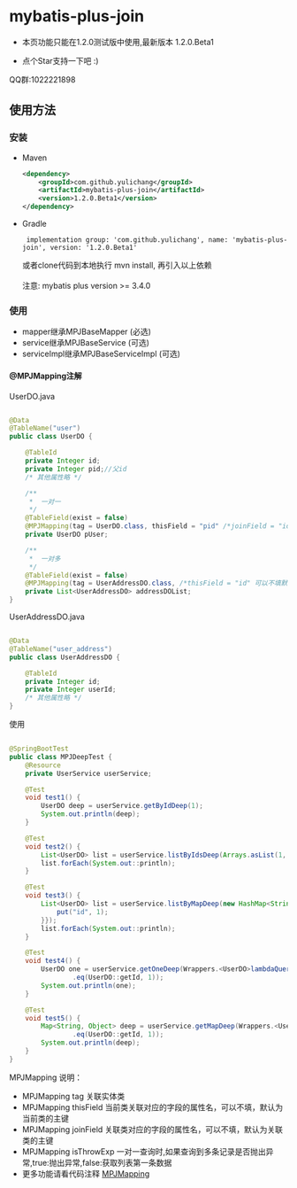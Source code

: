 # mybatis-plus-join

* 本页功能只能在1.2.0测试版中使用,最新版本 1.2.0.Beta1

* 点个Star支持一下吧 :)

QQ群:1022221898

## 使用方法

### 安装

- Maven
  ```xml
  <dependency>
      <groupId>com.github.yulichang</groupId>
      <artifactId>mybatis-plus-join</artifactId>
      <version>1.2.0.Beta1</version>
  </dependency>
  ```
- Gradle
  ```
   implementation group: 'com.github.yulichang', name: 'mybatis-plus-join', version: '1.2.0.Beta1'
  ```
  或者clone代码到本地执行 mvn install, 再引入以上依赖  
  <br>
  注意: mybatis plus version >= 3.4.0
  <br>

### 使用

* mapper继承MPJBaseMapper (必选)
* service继承MPJBaseService (可选)
* serviceImpl继承MPJBaseServiceImpl (可选)

#### @MPJMapping注解

UserDO.java

```java

@Data
@TableName("user")
public class UserDO {

    @TableId
    private Integer id;
    private Integer pid;//父id
    /* 其他属性略 */

    /**
     *  一对一
     */
    @TableField(exist = false)
    @MPJMapping(tag = UserDO.class, thisField = "pid" /*joinField = "id" 可以不填默认获取主键*/)
    private UserDO pUser;

    /**
     *  一对多
     */
    @TableField(exist = false)
    @MPJMapping(tag = UserAddressDO.class, /*thisField = "id" 可以不填默认获取主键*/ joinField = "userId")
    private List<UserAddressDO> addressDOList;
}
```

UserAddressDO.java

```java

@Data
@TableName("user_address")
public class UserAddressDO {

    @TableId
    private Integer id;
    private Integer userId;
    /* 其他属性略 */
}
```

使用

```java

@SpringBootTest
public class MPJDeepTest {
    @Resource
    private UserService userService;

    @Test
    void test1() {
        UserDO deep = userService.getByIdDeep(1);
        System.out.println(deep);
    }

    @Test
    void test2() {
        List<UserDO> list = userService.listByIdsDeep(Arrays.asList(1, 4));
        list.forEach(System.out::println);
    }

    @Test
    void test3() {
        List<UserDO> list = userService.listByMapDeep(new HashMap<String, Object>() {{
            put("id", 1);
        }});
        list.forEach(System.out::println);
    }

    @Test
    void test4() {
        UserDO one = userService.getOneDeep(Wrappers.<UserDO>lambdaQuery()
                .eq(UserDO::getId, 1));
        System.out.println(one);
    }

    @Test
    void test5() {
        Map<String, Object> deep = userService.getMapDeep(Wrappers.<UserDO>lambdaQuery()
                .eq(UserDO::getId, 1));
        System.out.println(deep);
    }
}
```

MPJMapping 说明：

* MPJMapping tag 关联实体类
* MPJMapping thisField 当前类关联对应的字段的属性名，可以不填，默认为当前类的主键
* MPJMapping joinField 关联类对应的字段的属性名，可以不填，默认为关联类的主键
* MPJMapping isThrowExp 一对一查询时,如果查询到多条记录是否抛出异常,true:抛出异常,false:获取列表第一条数据
* 更多功能请看代码注释 [MPJMapping](https://gitee.com/best_handsome/mybatis-plus-join/blob/master/src/main/java/com/github/yulichang/annotation/MPJMapping.java)




